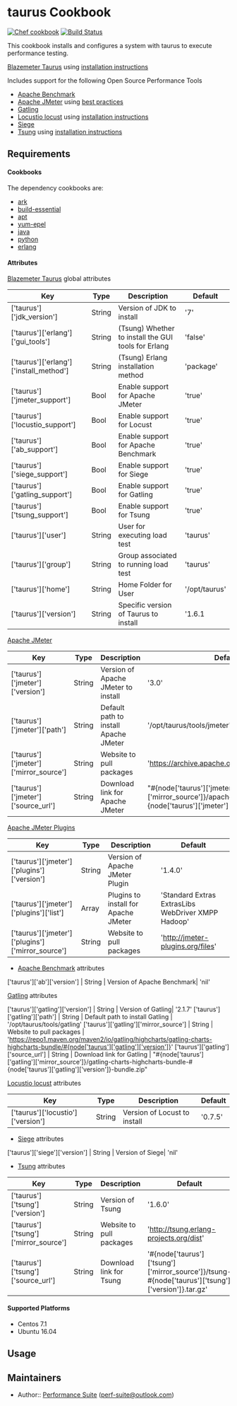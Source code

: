 # taurus Cookbook

[![Chef cookbook](https://img.shields.io/cookbook/v/taurus.svg?maxAge=2592000?style=flat-square)](https://supermarket.chef.io/cookbooks/taurus)
[![Build Status](https://travis-ci.org/perf-suite/chef-taurus.svg?branch=master)](https://travis-ci.org/perf-suite/chef-taurus)

This cookbook installs and configures a system with taurus to execute performance testing.

[Blazemeter Taurus][2] using [installation instructions][3]

Includes support for the following Open Source Performance Tools

- [Apache Benchmark][19]
- [Apache JMeter][4] using [best practices][5]
- [Gatling][18]
- [Locustio locust][6] using [installation instructions][7]
- [Siege][17]
- [Tsung][14] using [installation instructions][15]

Requirements
------------

#### Cookbooks

The dependency cookbooks are:
- [ark][9]
- [build-essential][13]
- [apt][20]
- [yum-epel][12]
- [java][10]
- [python][11]
- [erlang][16]

#### Attributes

[Blazemeter Taurus][2] global attributes

Key | Type | Description | Default
--- | ---- | ----------- | -------
['taurus']['jdk_version'] | String | Version of JDK to install | '7'
['taurus']['erlang']['gui_tools'] | String | (Tsung) Whether to install the GUI tools for Erlang | 'false'
['taurus']['erlang']['install_method'] | String | (Tsung) Erlang installation method | 'package'
['taurus']['jmeter_support'] | Bool | Enable support for Apache JMeter | 'true'
['taurus']['locustio_support'] | Bool | Enable support for Locust | 'true'
['taurus']['ab_support'] | Bool | Enable support for Apache Benchmark | 'true'
['taurus']['siege_support'] | Bool | Enable support for Siege | 'true'
['taurus']['gatling_support'] | Bool | Enable support for Gatling | 'true'
['taurus']['tsung_support'] | Bool | Enable support for Tsung | 'true'
['taurus']['user'] | String | User for executing load test | 'taurus'
['taurus']['group'] | String | Group associated to running load test | 'taurus'
['taurus']['home'] | String | Home Folder for User | '/opt/taurus'
['taurus']['version'] | String | Specific version of Taurus to install | '1.6.1

[Apache JMeter][4] 

Key | Type | Description | Default
--- | ---- | ----------- | -------
['taurus']['jmeter']['version'] | String | Version of Apache JMeter to install | '3.0'
['taurus']['jmeter']['path'] | String | Default path to install Apache JMeter | '/opt/taurus/tools/jmeter'
['taurus']['jmeter']['mirror_source'] | String | Website to pull packages | 'https://archive.apache.org/dist/jmeter/binaries'
['taurus']['jmeter']['source_url'] | String | Download link for Apache JMeter | "#{node['taurus']['jmeter']['mirror_source']}/apache-jmeter-#{node['taurus']['jmeter']['version']}.zip"

[Apache JMeter Plugins][22] 

Key | Type | Description | Default
--- | ---- | ----------- | -------
['taurus']['jmeter']['plugins']['version'] | String | Version of Apache JMeter Plugin | '1.4.0'
['taurus']['jmeter']['plugins']['list'] | Array | Plugins to install for Apache JMeter | 'Standard Extras ExtrasLibs WebDriver XMPP Hadoop'
['taurus']['jmeter']['plugins']['mirror_source'] | String | Website to pull packages | 'http://jmeter-plugins.org/files'

- [Apache Benchmark][19] attributes

['taurus']['ab']['version'] | String | Version of Apache Benchmark| 'nil'

[Gatling][18] attributes

['taurus']['gatling']['version'] | String | Version of Gatling| '2.1.7'
['taurus']['gatling']['path'] | String | Default path to install Gatling | '/opt/taurus/tools/gatling'
['taurus']['gatling']['mirror_source'] | String | Website to pull packages | 'https://repo1.maven.org/maven2/io/gatling/highcharts/gatling-charts-highcharts-bundle/#{node['taurus']['gatling']['version']}'
['taurus']['gatling']['source_url'] | String | Download link for Gatling | "#{node['taurus']['gatling']['mirror_source']}/gatling-charts-highcharts-bundle-#{node['taurus']['gatling']['version']}-bundle.zip"

[Locustio locust][6] attributes

Key | Type | Description | Default
--- | ---- | ----------- | -------
['taurus']['locustio']['version'] | String | Version of Locust to install| '0.7.5'

- [Siege][17] attributes

['taurus']['siege']['version'] | String | Version of Siege| 'nil'

- [Tsung][14] attributes

Key | Type | Description | Default
--- | ---- | ----------- | -------
['taurus']['tsung']['version'] | String | Version of Tsung| '1.6.0'
['taurus']['tsung']['mirror_source'] | String | Website to pull packages | 'http://tsung.erlang-projects.org/dist'
['taurus']['tsung']['source_url'] | String | Download link for Tsung| '#{node['taurus']['tsung']['mirror_source']}/tsung-#{node['taurus']['tsung']['version']}.tar.gz'

#### Supported Platforms

- Centos 7.1
- Ubuntu 16.04

Usage
-----

Maintainers
-------------------
- Author:: [Performance Suite][1]  (<perf-suite@outlook.com>)

[1]: https://github.com/perf-suite
[2]: http://gettaurus.org/
[3]: http://gettaurus.org/docs/Installation/
[4]: http://jmeter.apache.org/
[5]: http://jmeter.apache.org/usermanual/best-practices.html
[6]: http://locust.io/
[7]: http://docs.locust.io/en/latest/installation.html
[8]: https://github.com/Blazemeter/taurus
[9]: https://github.com/chef-cookbooks/ark
[10]: https://github.com/agileorbit-cookbooks/java
[11]: https://github.com/poise/python
[12]: https://github.com/chef-cookbooks/yum-epel
[13]: https://github.com/chef-cookbooks/build-essential
[14]: http://tsung.erlang-projects.org/
[15]: http://tsung.erlang-projects.org/user_manual/installation.html
[16]: https://github.com/chef-cookbooks/erlang
[17]: https://www.joedog.org/siege-home
[18]: http://gatling.io/
[19]: https://github.com/gatling/gatling
[20]: https://github.com/chef-cookbooks/apt
[21]: https://supermarket.chef.io/cookbooks/taurus
[22]: http://jmeter-plugins.org


